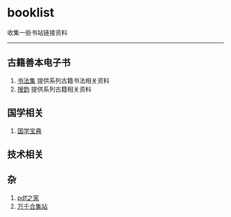 # booklist
 收集一些书站链接资料
 
 ----
 
 ## 古籍善本电子书
1. [书法集](http://www.shufaji.com/) 提供系列古籍书法相关资料
1. [搜韵](https://sou-yun.com/) 提供系列古籍相关资料
 
 ## 国学相关
 1. [国学宝典](http://www.gxbd.com/)
 ## 技术相关
 
 
 ## 杂
1. [pdf之家](http://pdfzj.cn)
1. [万千合集站](http://www.hejizhan.com)
